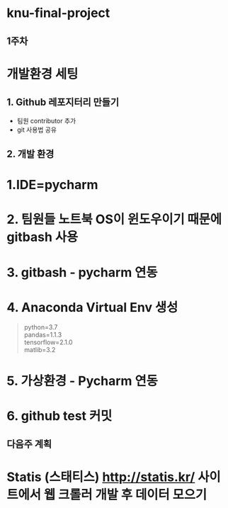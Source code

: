 # knu-final-project

## 1주차    
# 개발환경 세팅


## 1. Github 레포지터리 만들기
- 팀원 contributor 추가
- git 사용법 공유

## 2. 개발 환경

# 1.IDE=pycharm    
# 2. 팀원들 노트북 OS이 윈도우이기 때문에 gitbash 사용
# 3. gitbash - pycharm 연동
# 4. Anaconda Virtual Env 생성
>python=3.7    
>pandas=1.1.3    
>tensorflow=2.1.0    
>matlib=3.2    

# 5. 가상환경 - Pycharm 연동
# 6. github test 커밋

## 다음주 계획

# Statis (스태티스) http://statis.kr/ 사이트에서 웹 크롤러 개발 후 데이터 모으기


